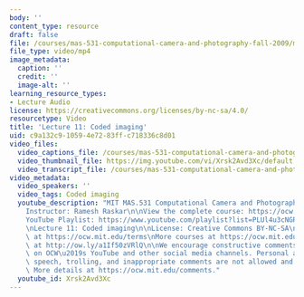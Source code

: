 ```yaml
---
body: ''
content_type: resource
draft: false
file: /courses/mas-531-computational-camera-and-photography-fall-2009/mitmas_531f09_lec11_1_360p_16_9.mp4
file_type: video/mp4
image_metadata:
  caption: ''
  credit: ''
  image-alt: ''
learning_resource_types:
- Lecture Audio
license: https://creativecommons.org/licenses/by-nc-sa/4.0/
resourcetype: Video
title: 'Lecture 11: Coded imaging'
uid: c9a132c9-1059-4e72-83ff-c718336c8d01
video_files:
  video_captions_file: /courses/mas-531-computational-camera-and-photography-fall-2009/1FuDE0IFYJChr2VlOQ9PyRVDJJKaZgZ1__transcript.webvtt
  video_thumbnail_file: https://img.youtube.com/vi/Xrsk2Avd3Xc/default.jpg
  video_transcript_file: /courses/mas-531-computational-camera-and-photography-fall-2009/1FuDE0IFYJChr2VlOQ9PyRVDJJKaZgZ1__transcript.pdf
video_metadata:
  video_speakers: ''
  video_tags: Coded imaging
  youtube_description: "MIT MAS.531 Computational Camera and Photography, Fall 2009\n\
    Instructor: Ramesh Raskar\n\nView the complete course: https://ocw.mit.edu/courses/mas-531-computational-camera-and-photography-fall-2009/\n\
    YouTube Playlist: https://www.youtube.com/playlist?list=PLUl4u3cNGP61pwA6paIRZ30q1sjLE8b6c\n\
    \nLecture 11: Coded imaging\n\nLicense: Creative Commons BY-NC-SA\nMore information\
    \ at https://ocw.mit.edu/terms\nMore courses at https://ocw.mit.edu\nSupport OCW\
    \ at http://ow.ly/a1If50zVRlQ\n\nWe encourage constructive comments and discussion\
    \ on OCW\u2019s YouTube and other social media channels. Personal attacks, hate\
    \ speech, trolling, and inappropriate comments are not allowed and may be removed.\
    \ More details at https://ocw.mit.edu/comments."
  youtube_id: Xrsk2Avd3Xc
---
```

